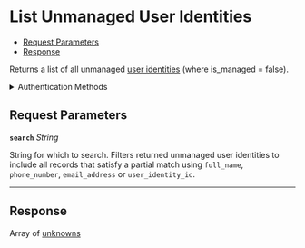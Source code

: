 # List Unmanaged User Identities

- [Request Parameters](#request-parameters)
- [Response](#response)

Returns a list of all unmanaged [user identities](../../../capability-guides/mobile-access/managing-mobile-app-user-accounts-with-user-identities.md#what-is-a-user-identity) (where is_managed = false).


<details>

<summary>Authentication Methods</summary>

- API key
- Client session token
- Personal access token
  <br>Must also include the `seam-workspace` header in the request.

To learn more, see [Authentication](https://docs.seam.co/latest/api/authentication).
</details>

## Request Parameters

**`search`** *String*

String for which to search. Filters returned unmanaged user identities to include all records that satisfy a partial match using `full_name`, `phone_number`, `email_address` or `user_identity_id`.

---


## Response

Array of [unknowns](./)

